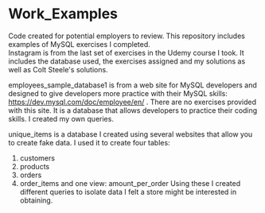 # Work_Examples
Code created for potential employers to review.
This repository includes examples of MySQL exercises I completed.  
Instagram is from the last set of exercises in the Udemy course I took.  It includes the database used, the exercises assigned and my solutions as well as Colt Steele's solutions. 

employees_sample_database1 is from a web site for MySQL developers and designed to give developers more practice with their MySQL skills: https://dev.mysql.com/doc/employee/en/ .  There are no exercises provided with this site.  It is a database that allows developers to practice their coding skills.  I created my own queries.

unique_items is a database I created using several websites that allow you to create fake data.  I used it to create four tables: 
1) customers 
2) products 
3) orders 
4) order_items
and one view:
amount_per_order
Using these I created different queries to isolate data I felt a store might be interested in obtaining.
